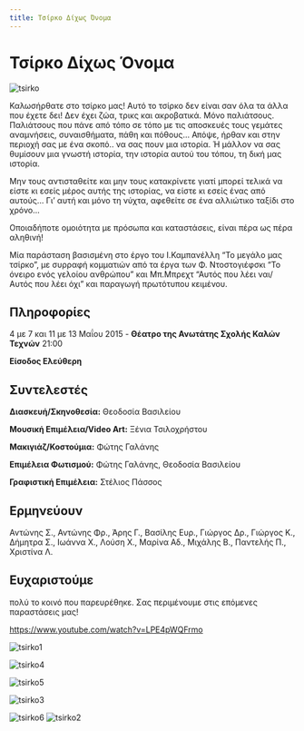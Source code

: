 ```yaml
---
title: Τσίρκο Δίχως Όνομα
---
```


# Τσίρκο Δίχως Όνομα

![tsirko](https://github.com/theatrikiopa/theatrikiopa.eu/assets/16403754/787ad35a-d110-41b1-b396-38d495171aee)

Καλωσήρθατε στο τσίρκο μας! Αυτό το τσίρκο δεν είναι σαν όλα τα άλλα που έχετε δει! Δεν έχει ζώα, τρικς και ακροβατικά. Μόνο παλιάτσους. Παλιάτσους που πάνε από τόπο σε τόπο με τις αποσκευές τους γεμάτες αναμνήσεις, συναισθήματα, πάθη και πόθους… Απόψε, ήρθαν και στην περιοχή σας με ένα σκοπό.. να σας πουν μια ιστορία. Ή μάλλον να σας θυμίσουν μια γνωστή ιστορία, την ιστορία αυτού του τόπου, τη δική μας ιστορία.

Μην τους αντισταθείτε και μην τους κατακρίνετε γιατί μπορεί τελικά να είστε κι εσείς μέρος αυτής της ιστορίας, να είστε κι εσείς ένας από αυτούς… Γι’ αυτή και μόνο τη νύχτα, αφεθείτε σε ένα αλλιώτικο ταξίδι στο χρόνο…

Οποιαδήποτε ομοιότητα με πρόσωπα και καταστάσεις, είναι πέρα ως πέρα αληθινή!

Mία παράσταση βασισμένη στο έργο του Ι.Καμπανέλλη “Το μεγάλο μας τσίρκο”, με συρραφή κομματιών από τα έργα των Φ. Ντοστογιέφσκι “Το όνειρο ενός γελοίου ανθρώπου” και Μπ.Μπρεχτ “Αυτός που λέει ναι/Αυτός που λέει όχι” και παραγωγή πρωτότυπου κειμένου.

## Πληροφορίες
4 με 7 και 11 με 13 Μαΐου 2015 - **Θέατρο της Ανωτάτης Σχολής Καλών Τεχνών** 21:00

**Είσοδος Ελεύθερη**

## Συντελεστές
**Διασκευή/Σκηνοθεσία:** Θεοδοσία Βασιλείου

**Μουσική Επιμέλεια/Video Art:** Ξένια Τσιλοχρήστου

**Μακιγιάζ/Κοστούμια:** Φώτης Γαλάνης

**Επιμέλεια Φωτισμού:** Φώτης Γαλάνης, Θεοδοσία Βασιλείου

**Γραφιστική Επιμέλεια:** Στέλιος Πάσσος

## Ερμηνεύουν
Αντώνης Σ., Αντώνης Φρ., Άρης Γ., Βασίλης Ευρ., Γιώργος Δρ., Γιώργος Κ., Δήμητρα Σ., Ιωάννα Χ., Λούση Χ., Μαρίνα Αδ., Μιχάλης Β., Παντελής Π., Χριστίνα Λ.

## Ευχαριστούμε 
πολύ το κοινό που παρευρέθηκε. Σας περιμένουμε στις επόμενες παραστάσεις μας!

https://www.youtube.com/watch?v=LPE4pWQFrmo

![tsirko1](https://github.com/theatrikiopa/theatrikiopa.eu/assets/16403754/86122200-1ee6-4b8a-85c4-65c44ebb242c)

![tsirko4](https://github.com/theatrikiopa/theatrikiopa.eu/assets/16403754/c7dbc1b5-8471-41b4-b87f-6723a211f063)

![tsirko5](https://github.com/theatrikiopa/theatrikiopa.eu/assets/16403754/5592cc0d-2ee2-40d0-bf8a-fa29932b3408)

![tsirko3](https://github.com/theatrikiopa/theatrikiopa.eu/assets/16403754/928d81b3-1a82-4e7b-8ea4-2402bbbeb3f5)

![tsirko6](https://github.com/theatrikiopa/theatrikiopa.eu/assets/16403754/8c0d9a07-c09a-4e39-b8cd-01b02a369ae7)
![tsirko2](https://github.com/theatrikiopa/theatrikiopa.eu/assets/16403754/01665db6-7d0d-4978-9b55-756645b6dbce)

